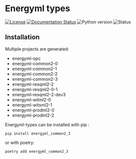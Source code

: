 <!--
Copyright (c) 2022-2023 Geosiris.
SPDX-License-Identifier: Apache-2.0
-->
Energyml types
==============

[![License](https://img.shields.io/pypi/l/resqml22)](https://github.com/geosiris-technologies/energyml-python-generator/blob/main/LICENSE)
[![Documentation Status](https://readthedocs.org/projects/energyml-python-generator/badge/?version=latest)](https://energyml-python-generator.readthedocs.io/en/latest/?badge=latest)
![Python version](https://img.shields.io/pypi/pyversions/resqml22)
![Status](https://img.shields.io/pypi/status/resqml22)




Installation
------------

Multiple projects are generated: 

- energyml-opc
- energyml-common2-0
- energyml-common2-1
- energyml-common2-2
- energyml-common2-3
- energyml-resqml2-2
- energyml-resqml2-0-1
- energyml-resqml2-2-dev3
- energyml-witml2-0
- energyml-witsml2-1
- energyml-prodml2-0
- energyml-prodml2-2

Energyml-types can be installed with pip : 

```console
pip install energyml_common2_3
```

or with poetry: 
```console
poetry add energyml_common2_3
```
